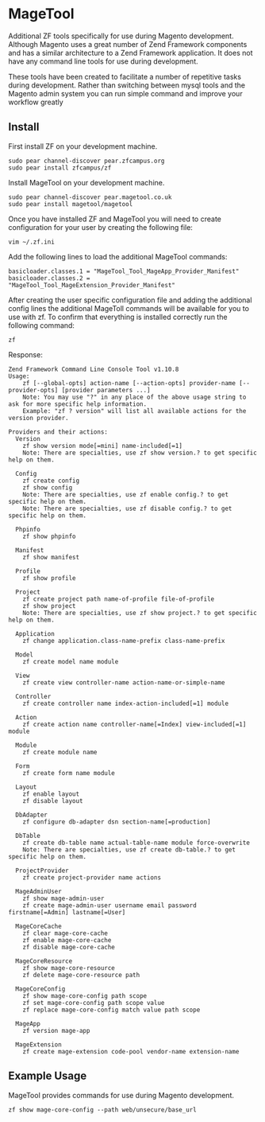 # MageTool #

Additional ZF tools specifically for use during Magento development. Although Magento uses a great number of Zend Framework components and has a similar architecture to a Zend Framework application. It does not have any command line tools for use during development.

These tools have been created to facilitate a number of repetitive tasks during development. Rather than switching between mysql tools and the Magento admin system you can run simple command and improve your workflow greatly

## Install ##

First install ZF on your development machine.

	sudo pear channel-discover pear.zfcampus.org
	sudo pear install zfcampus/zf
	
Install MageTool on your development machine.

	sudo pear channel-discover pear.magetool.co.uk
	sudo pear install magetool/magetool
	
Once you have installed ZF and MageTool you will need to create configuration for your user by creating the following file:

	vim ~/.zf.ini
	
Add the following lines to load the additional MageTool commands:

	basicloader.classes.1 = "MageTool_Tool_MageApp_Provider_Manifest"
	basicloader.classes.2 = "MageTool_Tool_MageExtension_Provider_Manifest"
	
After creating the user specific configuration file and adding the additional config lines the additional MageToll commands will be available for you to use with zf. To confirm that everything is installed correctly run the following command:

	zf
	
Response:

	Zend Framework Command Line Console Tool v1.10.8
	Usage:
	    zf [--global-opts] action-name [--action-opts] provider-name [--provider-opts] [provider parameters ...]
	    Note: You may use "?" in any place of the above usage string to ask for more specific help information.
	    Example: "zf ? version" will list all available actions for the version provider.

	Providers and their actions:
	  Version
	    zf show version mode[=mini] name-included[=1]
	    Note: There are specialties, use zf show version.? to get specific help on them.

	  Config
	    zf create config
	    zf show config
	    Note: There are specialties, use zf enable config.? to get specific help on them.
	    Note: There are specialties, use zf disable config.? to get specific help on them.

	  Phpinfo
	    zf show phpinfo

	  Manifest
	    zf show manifest

	  Profile
	    zf show profile

	  Project
	    zf create project path name-of-profile file-of-profile
	    zf show project
	    Note: There are specialties, use zf show project.? to get specific help on them.

	  Application
	    zf change application.class-name-prefix class-name-prefix

	  Model
	    zf create model name module

	  View
	    zf create view controller-name action-name-or-simple-name

	  Controller
	    zf create controller name index-action-included[=1] module

	  Action
	    zf create action name controller-name[=Index] view-included[=1] module

	  Module
	    zf create module name

	  Form
	    zf create form name module

	  Layout
	    zf enable layout
	    zf disable layout

	  DbAdapter
	    zf configure db-adapter dsn section-name[=production]

	  DbTable
	    zf create db-table name actual-table-name module force-overwrite
	    Note: There are specialties, use zf create db-table.? to get specific help on them.

	  ProjectProvider
	    zf create project-provider name actions

	  MageAdminUser
	    zf show mage-admin-user
	    zf create mage-admin-user username email password firstname[=Admin] lastname[=User]

	  MageCoreCache
	    zf clear mage-core-cache
	    zf enable mage-core-cache
	    zf disable mage-core-cache

	  MageCoreResource
	    zf show mage-core-resource
	    zf delete mage-core-resource path

	  MageCoreConfig
	    zf show mage-core-config path scope
	    zf set mage-core-config path scope value
	    zf replace mage-core-config match value path scope

	  MageApp
	    zf version mage-app

	  MageExtension
	    zf create mage-extension code-pool vendor-name extension-name
	
## Example Usage ##

MageTool provides commands for use during Magento development.

	zf show mage-core-config --path web/unsecure/base_url	